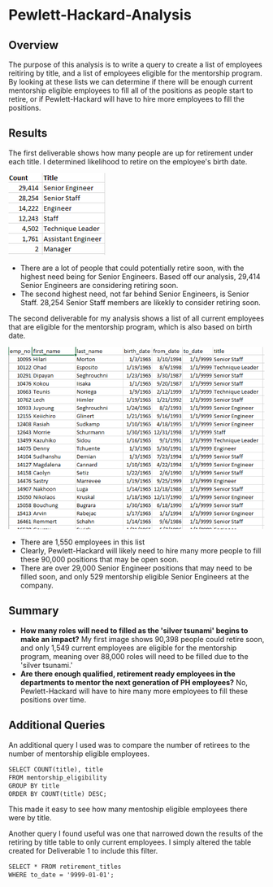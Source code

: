# Pewlett-Hackard-Analysis
## Overview
The purpose of this analysis is to write a query to create a list of employees reitiring by title, and a list of employees eligible for the mentorship program. By looking at these lists we can determine if there will be enough current mentorship eligible employees to fill all of the positions as people start to retire, or if Pewlett-Hackard will have to hire more employees to fill the positions.

## Results 
The first deliverable shows how many people are up for retirement under each title. I determined likelihood to retire on the employee's birth date. 

![](data/retiring_titles_count.png)

- There are a lot of people that could potentially retire soon, with the highest need being for Senior Engineers. Based off our analysis, 29,414 Senior Engineers are considering retiring soon. 
- The second highest need, not far behind Senior Engineers, is Senior Staff. 28,254 Senior Staff members are likekly to consider retiring soon. 

The second deliverable for my analysis shows a list of all current employees that are eligible for the mentorship program, which is also based on birth date.

![](data/mentorship_eligibility.png)
- There are 1,550 employees in this list
- Clearly, Pewlett-Hackard will likely need to hire many more people to fill these 90,000 positions that may be open soon.
- There are over 29,000 Senior Engineer positions that may need to be filled soon, and only 529 mentorship eligible Senior Engineers at the company.


## Summary 
- **How many roles will need to filled as the 'silver tsunami' begins to make an impact?** My first image shows 90,398 people could retire soon, and only 1,549 current employees are eligible for the mentorship program, meaning over 88,000 roles will need to be filled due to the 'silver tsunami.'
- **Are there enough qualified, retirement ready employees in the departments to mentor the next generation of PH employees?** No, Pewlett-Hackard will have to hire many more employees to fill these positions over time. 

## Additional Queries
An additional query I used was to compare the number of retirees to the number of mentorship eligible employees. 

~~~~
SELECT COUNT(title), title 
FROM mentorship_eligibility
GROUP BY title
ORDER BY COUNT(title) DESC;
~~~~

This made it easy to see how many mentoship eligible employees there were by title. 

Another query I found useful was one that narrowed down the results of the retiring by title table to only current employees. I simply altered the table created for Deliverable 1 to include this filter.

~~~~
SELECT * FROM retirement_titles
WHERE to_date = '9999-01-01';
~~~~